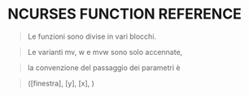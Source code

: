# NCURSES FUNCTION REFERENCE
> Le funzioni sono divise in vari blocchi.

> Le varianti mv, w e mvw sono solo accennate,

> la convenzione del passaggio dei parametri è

> ([finestra], [y], [x], <argomenti funzione normale>)
